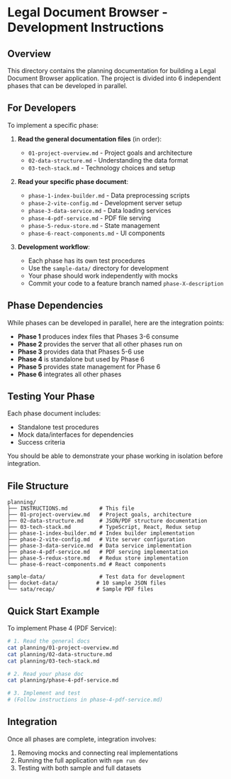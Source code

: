 # Legal Document Browser - Development Instructions

## Overview

This directory contains the planning documentation for building a Legal Document Browser application. The project is divided into 6 independent phases that can be developed in parallel.

## For Developers

To implement a specific phase:

1. **Read the general documentation files** (in order):
   - `01-project-overview.md` - Project goals and architecture
   - `02-data-structure.md` - Understanding the data format
   - `03-tech-stack.md` - Technology choices and setup

2. **Read your specific phase document**:
   - `phase-1-index-builder.md` - Data preprocessing scripts
   - `phase-2-vite-config.md` - Development server setup
   - `phase-3-data-service.md` - Data loading services
   - `phase-4-pdf-service.md` - PDF file serving
   - `phase-5-redux-store.md` - State management
   - `phase-6-react-components.md` - UI components

3. **Development workflow**:
   - Each phase has its own test procedures
   - Use the `sample-data/` directory for development
   - Your phase should work independently with mocks
   - Commit your code to a feature branch named `phase-X-description`

## Phase Dependencies

While phases can be developed in parallel, here are the integration points:

- **Phase 1** produces index files that Phases 3-6 consume
- **Phase 2** provides the server that all other phases run on
- **Phase 3** provides data that Phases 5-6 use
- **Phase 4** is standalone but used by Phase 6
- **Phase 5** provides state management for Phase 6
- **Phase 6** integrates all other phases

## Testing Your Phase

Each phase document includes:
- Standalone test procedures
- Mock data/interfaces for dependencies
- Success criteria

You should be able to demonstrate your phase working in isolation before integration.

## File Structure

```
planning/
├── INSTRUCTIONS.md          # This file
├── 01-project-overview.md   # Project goals, architecture
├── 02-data-structure.md     # JSON/PDF structure documentation
├── 03-tech-stack.md         # TypeScript, React, Redux setup
├── phase-1-index-builder.md # Index builder implementation
├── phase-2-vite-config.md   # Vite server configuration
├── phase-3-data-service.md  # Data service implementation
├── phase-4-pdf-service.md   # PDF serving implementation
├── phase-5-redux-store.md   # Redux store implementation
└── phase-6-react-components.md # React components

sample-data/                 # Test data for development
├── docket-data/            # 10 sample JSON files
└── sata/recap/             # Sample PDF files
```

## Quick Start Example

To implement Phase 4 (PDF Service):

```bash
# 1. Read the general docs
cat planning/01-project-overview.md
cat planning/02-data-structure.md
cat planning/03-tech-stack.md

# 2. Read your phase doc
cat planning/phase-4-pdf-service.md

# 3. Implement and test
# (Follow instructions in phase-4-pdf-service.md)
```

## Integration

Once all phases are complete, integration involves:
1. Removing mocks and connecting real implementations
2. Running the full application with `npm run dev`
3. Testing with both sample and full datasets
